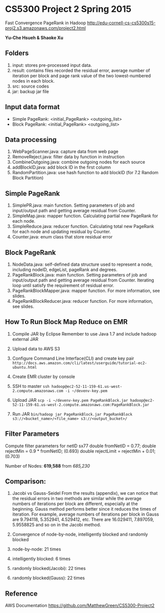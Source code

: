 CS5300 Project 2 Spring 2015
============================

Fast Convergence PageRank in Hadoop
http://edu-cornell-cs-cs5300s15-proj2.s3.amazonaws.com/project2.html

**Yu-Che Hsueh & Shaoke Xu**

Folders
-------

1.  input: stores pre-processed input data.
2.  result: contains files recorded the residual error, average number of iteration per block and page rank value of the two lowest-numbered nodes in each block.
3.  src: source codes
4.  jar: backup jar file

Input data format
-----------------

-   Simple PageRank: <nodeID> <initial_PageRank> <outgoing_list>
-   Block PageRank: <blockID> <nodeID> <initial_PageRank> <outgoing_list>

Data processing
---------------

1.  WebPageScanner.java: capture data from web page
2.  RemoveReject.java: filter data by function in instruction
3.  CombineOutgoing.java: combine outgoing nodes for each source
4.  addBlockID.java: add block ID in the first column
5.  RandomPartition.java: use hash function to add blockID (for 7.2 Random Block Partition)

Simple PageRank
---------------

1.  SimplePR.java: main function. Setting parameters of job and input/output path and getting average residual from Counter.
2.  SimpleMap.java: mapper function. Calculating partial new PageRank for each node.
3.  SimpleReduce.java: reducer function. Calculating total new PageRank for each node and updating residual by Counter.
4.  Counter.java: enum class that store residual error

Block PageRank
--------------

1.  NodeData.java: self-defined data structure used to represent a node, including nodeID, edgeList, pageRank and degrees.
2.  PageRankBlock.java: main function. Setting parameters of job and input/output path and getting average residual from Counter. Iterating loop until satisfy the requirement of residual error.
3.  PageRankBlockMapper.java: mapper function. For more information, see slides.
4.  PageRankBlockReducer.java: reducer function. For more information, see slides.

How To Run Block Map Reduce on EMR
----------------------------------

1.  Compile JAR by Eclipse
    Remember to use Java 1.7 and include hadoop external JAR

2.  Upload data to AWS S3

3.  Configure Command Line Interface(CLI) and create key pair
    `http://docs.aws.amazon.com/cli/latest/userguide/tutorial-ec2-ubuntu.html`

4.  Create EMR cluster by console

5.  SSH to master
    `ssh hadoop@ec2-52-11-159-61.us-west-2.compute.amazonaws.com -i ~/devenv-key.pem`

6.  Upload JAR
    `scp -i ~/devenv-key.pem PageRankBlock.jar hadoop@ec2-52-11-159-61.us-west-2.compute.amazonaws.com:PageRankBlock.jar`

7.  Run JAR
    `bin/hadoop jar PageRankBlock.jar PageRankBlock s3://<bucket_name>/<file_name> s3://<output_bucket>/`

Filter Parameters
-----------------

Compute filter parameters for netID sx77
 double fromNetID = 0.77;
 double rejectMin = 0.9 \* fromNetID; (0.693)
 double rejectLimit = rejectMin + 0.01; (0.703)

Number of Nodes: **619,588** from *685,230*

Comparison:
-----------

1.  Jacobi vs Gauss-Seidel From the results (appendix), we can notice that the residual errors in two methods are similar while the average numbers of iterations per block are different, especially at the beginning. Gauss method performs better since it reduces the times of iteration. For example, average numbers of iterations per block in Gauss are 9.794118, 5.352941, 4.529412, etc. There are 16.029411, 7.897059, 5.9558825 and so on in the Jacobi method.

2.  Convergence of node-by-node, intelligently blocked and randomly blocked
3.  node-by-node: 21 times
4.  intelligently blocked: 6 times
5.  randomly blocked(Jacobi): 22 times
6.  randomly blocked(Gauss): 22 times

Reference
---------

AWS Documentation
https://github.com/MatthewGreen/CS5300-Project2
